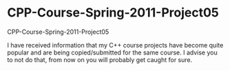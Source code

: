 CPP-Course-Spring-2011-Project05
================================

CPP-Course-Spring-2011-Project05

I have received information that my C++ course projects have become quite popular and are being copied/submitted for the same course. I advise you to not do that, from now on you will probably get caught for sure.
